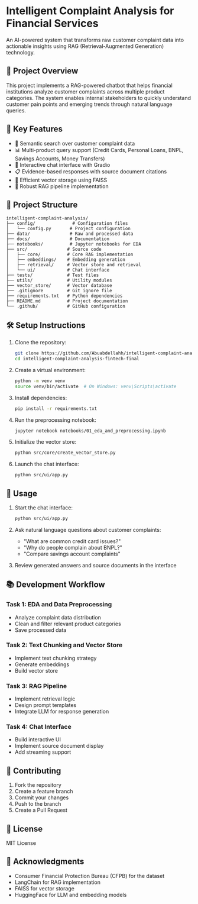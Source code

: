 # Intelligent Complaint Analysis for Financial Services

An AI-powered system that transforms raw customer complaint data into actionable insights using RAG (Retrieval-Augmented Generation) technology.

## 🚀 Project Overview

This project implements a RAG-powered chatbot that helps financial institutions analyze customer complaints across multiple product categories. The system enables internal stakeholders to quickly understand customer pain points and emerging trends through natural language queries.

## 🎯 Key Features

- 🤖 Semantic search over customer complaint data
- 📊 Multi-product query support (Credit Cards, Personal Loans, BNPL, Savings Accounts, Money Transfers)
- 📱 Interactive chat interface with Gradio
- 📋 Evidence-based responses with source document citations
- 🚀 Efficient vector storage using FAISS
- 🧪 Robust RAG pipeline implementation

## 📁 Project Structure

```
intelligent-complaint-analysis/
├── config/              # Configuration files
│   └── config.py       # Project configuration
├── data/               # Raw and processed data
├── docs/               # Documentation
├── notebooks/          # Jupyter notebooks for EDA
├── src/               # Source code
│   ├── core/          # Core RAG implementation
│   ├── embeddings/    # Embedding generation
│   ├── retrieval/     # Vector store and retrieval
│   └── ui/            # Chat interface
├── tests/             # Test files
├── utils/             # Utility modules
├── vector_store/      # Vector database
├── .gitignore         # Git ignore file
├── requirements.txt   # Python dependencies
├── README.md          # Project documentation
└── .github/           # GitHub configuration
```

## 🛠️ Setup Instructions

1. Clone the repository:
   ```bash
   git clone https://github.com/Abuabdellahh/intelligent-complaint-analysis-fintech-final.git
   cd intelligent-complaint-analysis-fintech-final
   ```

2. Create a virtual environment:
   ```bash
   python -m venv venv
   source venv/bin/activate  # On Windows: venv\Scripts\activate
   ```

3. Install dependencies:
   ```bash
   pip install -r requirements.txt
   ```

4. Run the preprocessing notebook:
   ```bash
   jupyter notebook notebooks/01_eda_and_preprocessing.ipynb
   ```

5. Initialize the vector store:
   ```bash
   python src/core/create_vector_store.py
   ```

6. Launch the chat interface:
   ```bash
   python src/ui/app.py
   ```

## 🤝 Usage

1. Start the chat interface:
   ```bash
   python src/ui/app.py
   ```

2. Ask natural language questions about customer complaints:
   - "What are common credit card issues?"
   - "Why do people complain about BNPL?"
   - "Compare savings account complaints"

3. Review generated answers and source documents in the interface

## 📚 Development Workflow

### Task 1: EDA and Data Preprocessing
- Analyze complaint data distribution
- Clean and filter relevant product categories
- Save processed data

### Task 2: Text Chunking and Vector Store
- Implement text chunking strategy
- Generate embeddings
- Build vector store

### Task 3: RAG Pipeline
- Implement retrieval logic
- Design prompt templates
- Integrate LLM for response generation

### Task 4: Chat Interface
- Build interactive UI
- Implement source document display
- Add streaming support

## 🤝 Contributing

1. Fork the repository
2. Create a feature branch
3. Commit your changes
4. Push to the branch
5. Create a Pull Request

## 📄 License

MIT License

## 👏 Acknowledgments

- Consumer Financial Protection Bureau (CFPB) for the dataset
- LangChain for RAG implementation
- FAISS for vector storage
- HuggingFace for LLM and embedding models